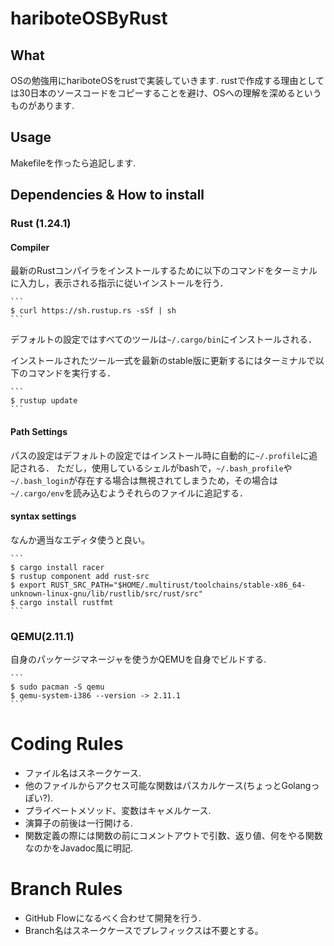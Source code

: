 # hariboteOSByRust

## What
OSの勉強用にhariboteOSをrustで実装していきます.
rustで作成する理由としては30日本のソースコードをコピーすることを避け、OSへの理解を深めるというものがあります.

## Usage
Makefileを作ったら追記します.

## Dependencies & How to install
### Rust (1.24.1)
#### Compiler
最新のRustコンパイラをインストールするために以下のコマンドをターミナルに入力し，表示される指示に従いインストールを行う．

    ```
    $ curl https://sh.rustup.rs -sSf | sh
    ```

デフォルトの設定ではすべてのツールは`~/.cargo/bin`にインストールされる．

インストールされたツール一式を最新のstable版に更新するにはターミナルで以下のコマンドを実行する．

    ```
    $ rustup update
    ```

#### Path Settings
パスの設定はデフォルトの設定ではインストール時に自動的に`~/.profile`に追記される．
ただし，使用しているシェルがbashで，`~/.bash_profile`や`~/.bash_login`が存在する場合は無視されてしまうため，その場合は`~/.cargo/env`を読み込むようそれらのファイルに追記する．

#### syntax settings
なんか適当なエディタ使うと良い。

    ```
    $ cargo install racer
    $ rustup component add rust-src
    $ export RUST_SRC_PATH="$HOME/.multirust/toolchains/stable-x86_64-unknown-linux-gnu/lib/rustlib/src/rust/src"
    $ cargo install rustfmt
    ```

### QEMU(2.11.1)
自身のパッケージマネージャを使うかQEMUを自身でビルドする.

    ```
    $ sudo pacman -S qemu
    $ qemu-system-i386 --version -> 2.11.1
    ```

# Coding Rules
* ファイル名はスネークケース.
* 他のファイルからアクセス可能な関数はパスカルケース(ちょっとGolangっぽい?).
* プライベートメソッド、変数はキャメルケース.
* 演算子の前後は一行開ける.
* 関数定義の際には関数の前にコメントアウトで引数、返り値、何をやる関数なのかをJavadoc風に明記.

# Branch Rules
* GitHub Flowになるべく合わせて開発を行う.
* Branch名はスネークケースでプレフィックスは不要とする。

